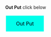 **Out Put** click below

<style>
      .button {
  background-color: #00FFEB;
  border: black;
  color: black;
  padding: 15px 32px;
  text-align: center;
  text-decoration: none;
  display: inline-block;
  font-size: 16px;
  margin: 4px 2px;
  cursor: pointer;
}
    </style>

<a class="button" href="https://test-web.ahmad05110.repl.co/">Out Put</a>
